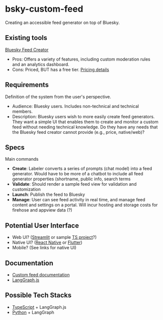 # bsky-custom-feed
Creating an accessible feed generator on top of Bluesky.

## Existing tools
[Bluesky Feed Creator](https://blueskyfeedcreator.com/) 
- Pros: Offers a variety of features, including custom moderation rules and an analytics dashboard.
- Cons: Priced, BUT has a free tier. [Pricing details](https://blueskyfeedcreator.com/pricing)

## Requirements
Definition of the system from the user's perspective. 
- Audience: Bluesky users. Includes non-technical and technical members.
- Description: Bluesky users wish to more easily create feed generators. They want a simple UI that enables them to create and monitor a custom feed without needing technical knowledge. Do they have any needs that the Bluesky feed creator cannot provide (e.g., price, native/web)?

## Specs
Main commands
- **Create**: Labeler converts a series of prompts (chat model) into a feed generator. Would have to be more of a chatbot to include all feed generator properties (shortname, public info, search terms
- **Validate**: Should render a sample feed view for validation and customization
- **Launch**: Publish the feed to Bluesky
- **Manage**: User can see feed activity in real time, and manage feed content and settings on a portal. Will incur hosting and storage costs for firehose and appview data (?)

## Potential User Interface
- Web UI? ([Streamlit](https://streamlit.io/) or sample [TS project](https://backroad.sudomakes.art/)?)
- Native UI? ([React Native](https://reactnative.dev/) or [Flutter](https://flutter.dev/))
- Mobile? (See links for native UI)
  
## Documentation
- [Custom feed documentation](https://docs.bsky.app/docs/starter-templates/custom-feeds)
- [LangGraph.js](https://github.com/bluesky-social/feed-generator)
  
## Possible Tech Stacks
- [TypeScript](https://github.com/bluesky-social/feed-generator) + LangGraph.js
- [Python](https://github.com/MarshalX/bluesky-feed-generator) + LangGraph
